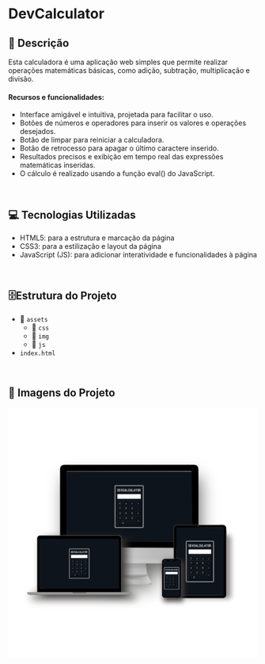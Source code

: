 # DevCalculator

## 📄 Descrição

Esta calculadora é uma aplicação web simples que permite realizar operações matemáticas básicas, como adição, subtração, multiplicação e divisão.

#### Recursos e funcionalidades:

- Interface amigável e intuitiva, projetada para facilitar o uso.
- Botões de números e operadores para inserir os valores e operações desejados.
- Botão de limpar para reiniciar a calculadora.
- Botão de retrocesso para apagar o último caractere inserido.
- Resultados precisos e exibição em tempo real das expressões matemáticas inseridas.
- O cálculo é realizado usando a função eval() do JavaScript.

<br>

## 💻 Tecnologias Utilizadas

- HTML5: para a estrutura e marcação da página
- CSS3: para a estilização e layout da página
- JavaScript (JS): para adicionar interatividade e funcionalidades à página

<br>

## 🗄️Estrutura do Projeto

- 📁 `assets`
  - 📁 `css`
  - 📁 `img`
  - 📁 `js`
- `index.html`

<br>

## 🎨 Imagens do Projeto

<p align="center"><img src="./assets/img/mockup.png" width="650px"><p/>

